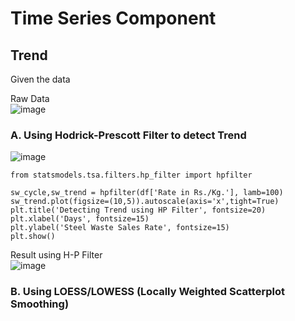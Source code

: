 # Time Series Component

## Trend

Given the data

Raw Data <br/>
![image](https://github.com/user-attachments/assets/2e62860c-cb38-4c9f-8e9a-0efd5a85f71b)

### A. Using Hodrick-Prescott Filter to detect Trend

![image](https://github.com/user-attachments/assets/d12fb31f-eb24-4feb-926f-0d0fb0fa4117)

```
from statsmodels.tsa.filters.hp_filter import hpfilter

sw_cycle,sw_trend = hpfilter(df['Rate in Rs./Kg.'], lamb=100)
sw_trend.plot(figsize=(10,5)).autoscale(axis='x',tight=True) 
plt.title('Detecting Trend using HP Filter', fontsize=20)
plt.xlabel('Days', fontsize=15)
plt.ylabel('Steel Waste Sales Rate', fontsize=15)
plt.show()

```

Result using H-P Filter <br/>
![image](https://github.com/user-attachments/assets/1803aee2-6c88-4d51-a224-cb6f49953747)


### B. Using LOESS/LOWESS (Locally Weighted Scatterplot Smoothing)


